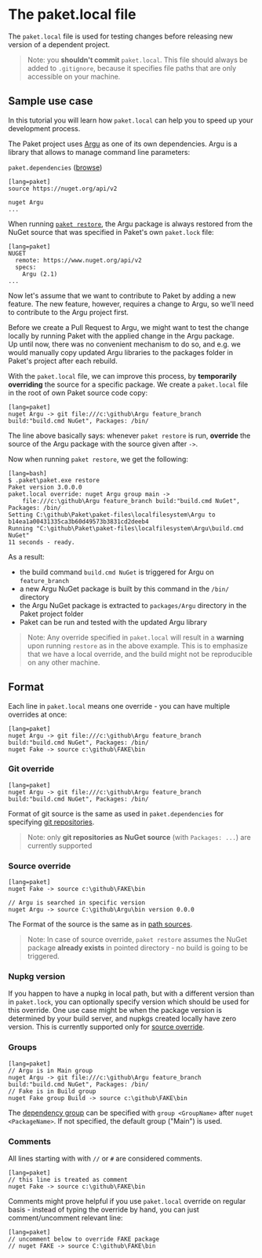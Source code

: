 The paket.local file
===================

The `paket.local` file is used for testing changes before releasing new version of a dependent project.

> Note: you **shouldn't commit** `paket.local`. This file should always be added to `.gitignore`, because it specifies file paths that are only accessible on your machine.

Sample use case 
---------------

In this tutorial you will learn how `paket.local` can help you to speed up your development process.

The Paket project uses [Argu](http://fsprojects.github.io/Argu/) as one of its own dependencies. Argu is a library that allows to manage command line parameters:

`paket.dependencies` ([browse](https://github.com/fsprojects/Paket/blob/master/paket.dependencies))

    [lang=paket]
    source https://nuget.org/api/v2
    
    nuget Argu
    ...

When running [`paket restore`](file:///C:/github/Paket/docs/output/paket-restore.html), the Argu package is always restored from the NuGet source that was specified in Paket's own `paket.lock` file:

    [lang=paket]
    NUGET
      remote: https://www.nuget.org/api/v2
      specs:
        Argu (2.1)
    ...

Now let's assume that we want to contribute to Paket by adding a new feature.
The new feature, however, requires a change to Argu, so we'll need to contribute to the Argu project first.

Before we create a Pull Request to Argu, we might want to test the change locally by running Paket with the applied change in the Argu package.  
Up until now, there was no convenient mechanism to do so, and e.g. we would manually copy updated Argu libraries to the packages folder in Paket's project after each rebuild.

With the `paket.local` file, we can improve this process, by **temporarily overriding** the source for a specific package. We create a `paket.local` file in the root of own Paket source code copy:

    [lang=paket]
    nuget Argu -> git file:///c:\github\Argu feature_branch build:"build.cmd NuGet", Packages: /bin/

The line above basically says: whenever `paket restore` is run, **override** the source of the Argu package with the source given after `->`.

Now when running `paket restore`, we get the following:

    [lang=bash]
    $ .paket\paket.exe restore
    Paket version 3.0.0.0
    paket.local override: nuget Argu group main -> 
        file:///c:\github\Argu feature_branch build:"build.cmd NuGet", Packages: /bin/
    Setting C:\github\Paket\paket-files\localfilesystem\Argu to b14ea1a00431335ca3b60d49573b3831cd2deeb4
    Running "C:\github\Paket\paket-files\localfilesystem\Argu\build.cmd NuGet"
    11 seconds - ready.

As a result:

* the build command `build.cmd NuGet` is triggered for Argu on `feature_branch` 
* a new Argu NuGet package is built by this command in the `/bin/` directory
* the Argu NuGet package is extracted to `packages/Argu` directory in the Paket project folder
* Paket can be run and tested with the updated Argu library

> Note: Any override specified in `paket.local` will result in a **warning** upon running `restore` as in the above example. 
This is to emphasize that we have a local override, and the build might not be reproducible on any other machine.

Format
------

Each line in `paket.local` means one override - you can have multiple overrides at once:

    [lang=paket] 
    nuget Argu -> git file:///c:\github\Argu feature_branch build:"build.cmd NuGet", Packages: /bin/
    nuget Fake -> source c:\github\FAKE\bin

### Git override

    [lang=paket] 
    nuget Argu -> git file:///c:\github\Argu feature_branch build:"build.cmd NuGet", Packages: /bin/

Format of git source is the same as used in `paket.dependencies` for specifying [git repositories](git-dependencies.html#Using-Git-repositories-as-NuGet-source).

> Note: only **git repositories as NuGet source** (with `Packages: ...`) are currently supported

### Source override

    [lang=paket] 
    nuget Fake -> source c:\github\FAKE\bin
    
    // Argu is searched in specific version
    nuget Argu -> source C:\github\Argu\bin version 0.0.0

The Format of the source is the same as in [path sources](nuget-dependencies.html#Path-sources).

> Note: In case of source override, `paket restore` assumes the NuGet package **already exists** in   pointed directory - no build is going to be triggered.

### Nupkg version

If you happen to have a nupkg in local path, but with a different version than in `paket.lock`, you can optionally specify version which should be used for this override.
One use case might be when the package version is determined by your build server, and nupkgs created locally have zero version.
This is currently supported only for [source override](#Source-override). 

### Groups

    [lang=paket]
    // Argu is in Main group
    nuget Argu -> git file:///c:\github\Argu feature_branch build:"build.cmd NuGet", Packages: /bin/
    // Fake is in Build group
    nuget Fake group Build -> source c:\github\FAKE\bin

The [dependency group](groups.html) can be specified with ``group <GroupName>`` after ``nuget <PackageName>``.
If not specified, the default group ("Main") is used.

### Comments

All lines starting with with `//` or `#` are considered comments.

    [lang=paket]
    // this line is treated as comment
    nuget Fake -> source c:\github\FAKE\bin

Comments might prove helpful if you use `paket.local` override on regular basis - instead of typing the override by hand, you can just comment/uncomment relevant line:

    [lang=paket]
    // uncomment below to override FAKE package
    // nuget FAKE -> source C:\github\FAKE\bin
